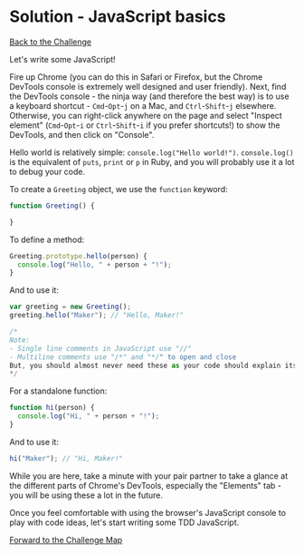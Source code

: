 # Solution - JavaScript basics

[Back to the Challenge](../1_javascript_basics.md)

Let's write some JavaScript! 

Fire up Chrome (you can do this in Safari or Firefox, but the Chrome DevTools console is extremely well designed and user friendly). Next, find the DevTools console - the ninja way (and therefore the best way) is to use a keyboard shortcut - `Cmd`-`Opt`-`j` on a Mac, and `Ctrl`-`Shift`-`j` elsewhere. Otherwise, you can right-click anywhere on the page and select "Inspect element" (`Cmd`-`Opt`-`i` or `Ctrl`-`Shift`-`i` if you prefer shortcuts!) to show the DevTools, and then click on "Console".  

Hello world is relatively simple: `console.log("Hello world!")`. `console.log()` is the equivalent of `puts`, `print` or `p` in Ruby, and you will probably use it a lot to debug your code.

To create a `Greeting` object, we use the `function` keyword:

```javascript
function Greeting() {

}
```

To define a method:

```javascript
Greeting.prototype.hello(person) {
  console.log("Hello, " + person + "!");
}
```

And to use it:

```javascript
var greeting = new Greeting();
greeting.hello("Maker"); // "Hello, Maker!"

/*
Note:
- Single line comments in JavaScript use "//"
- Multiline comments use "/*" and "*/" to open and close
But, you should almost never need these as your code should explain itself! =)
*/
```

For a standalone function:

```javascript
function hi(person) {
  console.log("Hi, " + person + "!");
}
```

And to use it:

```javascript
hi("Maker"); // "Hi, Maker!"
```

While you are here, take a minute with your pair partner to take a glance at the different parts of Chrome's DevTools, especially the "Elements" tab - you will be using these a lot in the future. 

Once you feel comfortable with using the browser's JavaScript console to play with code ideas, let's start writing some TDD JavaScript.

[Forward to the Challenge Map](../0_challenge_map.md)
